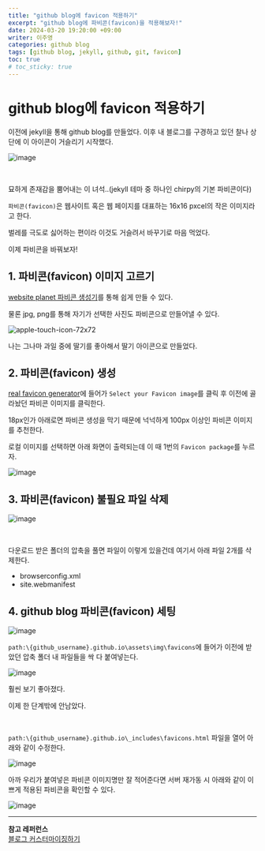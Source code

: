 ```yaml
---
title: "github blog에 favicon 적용하기"
excerpt: "github blog에 파비콘(favicon)을 적용해보자!"
date: 2024-03-20 19:20:00 +09:00
writer: 이주영
categories: github blog
tags: [github blog, jekyll, github, git, favicon]
toc: true
# toc_sticky: true
---
```

# github blog에 favicon 적용하기

이전에 jekyll을 통해 github blog를 만들었다.
이후 내 블로그를 구경하고 있던 찰나 상단에 이 아이콘이 거슬리기 시작했다.

![image](https://github.com/hobbyscripterII/csharp/assets/135996109/43cd0e18-44ae-466b-8bf3-0079b809168a)

<br>

묘하게 존재감을 뿜어내는 이 녀석..(jekyll 테마 중 하나인 chirpy의 기본 파비콘이다)

`파비콘(favicon)`은 웹사이트 혹은 웹 페이지를 대표하는 16x16 pxcel의 작은 이미지라고 한다.

벌레를 극도로 싫어하는 편이라 이것도 거슬려서 바꾸기로 마음 먹었다.

이제 파비콘을 바꿔보자!

## 1. 파비콘(favicon) 이미지 고르기

[website planet 파비콘 생성기](https://www.websiteplanet.com/ko/webtools/favicon-generator/)를 통해 쉽게 만들 수 있다.

물론 jpg, png를 통해 자기가 선택한 사진도 파비콘으로 만들어낼 수 있다.

![apple-touch-icon-72x72](https://github.com/hobbyscripterII/csharp/assets/135996109/4d935711-f71b-4f66-a676-94924395e3a4)

나는 그나마 과일 중에 딸기를 좋아해서 딸기 아이콘으로 만들었다.

## 2. 파비콘(favicon) 생성

[real favicon generator](https://realfavicongenerator.net/)에 들어가 `Select your Favicon image`를 클릭 후 이전에 골라놨던 파비콘 이미지를 클릭한다.

18px인가 아래로면 파비콘 생성을 막기 때문에 넉넉하게 100px 이상인 파비콘 이미지를 추천한다.

로컬 이미지를 선택하면 아래 화면이 출력되는데 이 때 1번의 `Favicon package`를 누르자.

![image](https://github.com/hobbyscripterII/csharp/assets/135996109/8a210467-d5e3-41ed-98fc-41f4a63f28bd)

## 3. 파비콘(favicon) 불필요 파일 삭제

![image](https://github.com/hobbyscripterII/csharp/assets/135996109/4ba82a32-4b0b-4cc1-b6bd-71326337db89)

<br>

다운로드 받은 폴더의 압축을 풀면 파일이 이렇게 있을건데 여기서 아래 파일 2개를 삭제한다.

- browserconfig.xml
- site.webmanifest

## 4. github blog 파비콘(favicon) 세팅

![image](https://github.com/hobbyscripterII/csharp/assets/135996109/e8c4f20e-dfba-4a34-af64-f0cc5323aefa)

`path:\{github_username}.github.io\assets\img\favicons`에 들어가 이전에 받았던 압축 폴더 내 파일들을 싹 다 붙여넣는다.

![image](https://github.com/hobbyscripterII/csharp/assets/135996109/7cbcd84c-18c7-42d1-a16b-f12f38f9d0ba)

훨씬 보기 좋아졌다.

이제 한 단계밖에 안남았다.

<br>

`path:\{github_username}.github.io\_includes\favicons.html` 파일을 열어 아래와 같이 수정한다.

![image](https://github.com/hobbyscripterII/csharp/assets/135996109/fda5d2ce-079d-4307-adfe-11808d882913)

아까 우리가 붙여넣은 파비콘 이미지명만 잘 적어준다면 서버 재가동 시 아래와 같이 이쁘게 적용된 파비콘을 확인할 수 있다.

![image](https://github.com/hobbyscripterII/csharp/assets/135996109/38ba6129-24da-4d65-a731-6d7d24e1c4d7)

---
**참고 레퍼런스** <br>
[블로그 커스터마이징하기](https://wlqmffl0102.github.io/posts/Customizing-Blogs/)